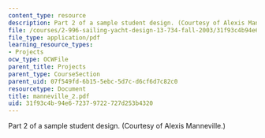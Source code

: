```yaml
---
content_type: resource
description: Part 2 of a sample student design. (Courtesy of Alexis Manneville.)
file: /courses/2-996-sailing-yacht-design-13-734-fall-2003/31f93c4b94e672379722727d253b4320_manneville_2.pdf
file_type: application/pdf
learning_resource_types:
- Projects
ocw_type: OCWFile
parent_title: Projects
parent_type: CourseSection
parent_uid: 07f549fd-6b15-5ebc-5d7c-d6cf6d7c82c0
resourcetype: Document
title: manneville_2.pdf
uid: 31f93c4b-94e6-7237-9722-727d253b4320
---
```

Part 2 of a sample student design. (Courtesy of Alexis Manneville.)

